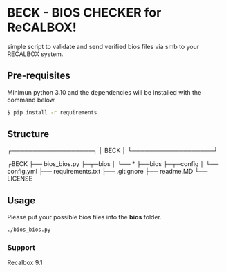 # BECK - BIOS CHECKER for ReCALBOX! 
simple script to validate and send verified bios files via smb to your RECALBOX system.

## Pre-requisites
Minimun python 3.10 and the dependencies will be installed with the command below.
```sh
$ pip install -r requirements
```

## Structure
┌───────────────────┐
│       BECK        │
└───────────────────┘

┌BECK
├── bios_bios.py
├─┬─bios
│ └── *
├──bios
├─┬─config
│ └── config.yml
├── requirements.txt
├── .gitignore
├── readme.MD
└── LICENSE

## Usage
Please put your possible bios files into the **bios** folder.

```sh
./bios_bios.py
```
### Support

Recalbox 9.1
